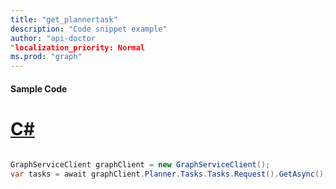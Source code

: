 ```yaml
---
title: "get_plannertask"
description: "Code snippet example" 
author: "api-doctor
"localization_priority: Normal
ms.prod: "graph"
--- 
```

#### Sample Code
# [C#](#tab/Csharp)

```C#

GraphServiceClient graphClient = new GraphServiceClient();
var tasks = await graphClient.Planner.Tasks.Tasks.Request().GetAsync();

```